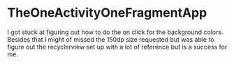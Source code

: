 # TheOneActivityOneFragmentApp

I got stuck at figuring out how to do the on click for the background colors. 
Besides that I might of missed the 150dp size requested but was able to figure out
the recyclerview set up with a lot of reference but is a success for me.
